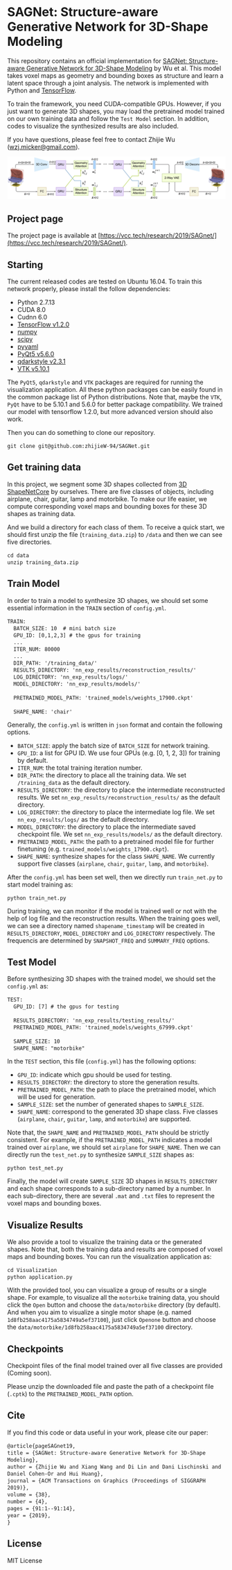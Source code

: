 # SAGNet: Structure-aware Generative Network for 3D-Shape Modeling
This repository contains an official implementation for [SAGNet: Structure-aware Generative Network for 3D-Shape Modeling](http://vcc.szu.edu.cn/file/upload_file//image/research/att201905040553/SAGNet.pdf) by Wu et al. 
This model takes voxel maps as geometry and bounding boxes as structure and learn a latent space through a joint analysis.
The network is implemented with Python and [TensorFlow](https://www.tensorflow.org/).

To train the framework, you need CUDA-compatible GPUs. 
However, if you just want to generate 3D shapes, you may load the pretrained model trained on our own training data and follow the `Test Model` section. 
In addition, codes to visualize the synthesized results are also included.

If you have questions, please feel free to contact Zhijie Wu (wzj.micker@gmail.com).

![overview](overview.jpg)

## Project page
The project page is available at [https://vcc.tech/research/2019/SAGnet/](https://vcc.tech/research/2019/SAGnet/).


## Starting ##

The current released codes are tested on Ubuntu 16.04. To train this network properly, please install the follow dependencies:
- Python 2.7.13
- CUDA 8.0
- Cudnn 6.0
- [TensorFlow v1.2.0](https://www.tensorflow.org/)
- [numpy](http://www.numpy.org/)
- [scipy](https://www.scipy.org/)
- [pyyaml](https://pypi.python.org/pypi/PyYAML) 
- [PyQt5 v5.6.0](https://pypi.org/project/PyQt5/)
- [qdarkstyle v2.3.1](https://github.com/ColinDuquesnoy/QDarkStyleSheet/)
- [VTK v5.10.1](https://vtk.org/)

The `PyQt5`, `qdarkstyle` and `VTK` packages are required for running the visualization application. All these python packasges can be easily found 
in the common package list of Python distributions. Note that, maybe the `VTK`, `PyQt` have to be 5.10.1 and 5.6.0 for better package compatibility.
We trained our model with tensorflow 1.2.0, but more advanced version should also work. 

Then you can do something to clone our repository.
```
git clone git@github.com:zhijieW-94/SAGNet.git
```


## Get training data ##
In this project, we segment some 3D shapes collected from [3D ShapeNetCore](http://web.stanford.edu/~ericyi/project_page/part_annotation/index.html) by ourselves.
There are five classes of objects, including airplane, chair, guitar, lamp and motorbike. 
To make our life easier, we compute corresponding voxel maps and bounding boxes for these 3D shapes as training data.

And we build a directory for each class of them. To receive a quick start, we should first unzip the file (`training_data.zip`) to `/data` and then we can see five directories.
```
cd data
unzip training_data.zip
```

## Train Model ##
In order to train a model to synthesize 3D shapes, we should set some essential information in the `TRAIN` section of `config.yml`.
```
TRAIN:
  BATCH_SIZE: 10  # mini batch size
  GPU_ID: [0,1,2,3] # the gpus for training
  ...
  ITER_NUM: 80000
  ...
  DIR_PATH: '/training_data/'
  RESULTS_DIRECTORY: 'nn_exp_results/reconstruction_results/'
  LOG_DIRECTORY: 'nn_exp_results/logs/'
  MODEL_DIRECTORY: 'nn_exp_results/models/'
  
  PRETRAINED_MODEL_PATH: 'trained_models/weights_17900.ckpt'
 
  SHAPE_NAME: 'chair'
```
Generally, the `config.yml` is written in `json` format and contain the following options.
- `BATCH_SIZE`: apply the batch size of `BATCH_SIZE` for network training.
- `GPU_ID`: a list for GPU ID. We use four GPUs (e.g. [0, 1, 2, 3]) for training by default.
- `ITER_NUM`: the total training iteration number.
- `DIR_PATH`: the directory to place all the training data. We set `/training_data` as the default directory.
- `RESULTS_DIRECTORY`: the directory to place the intermediate reconstructed results. We set `nn_exp_results/reconstruction_results/` as the default directory.
- `LOG_DIRECTORY`: the directory to place the intermediate log file. We set `nn_exp_results/logs/` as the default directory.
- `MODEL_DIRECTORY`: the directory to place the intermediate saved checkpoint file. We set `nn_exp_results/models/` as the default directory.
- `PRETRAINED_MODEL_PATH`: the path to a pretrained model file for further finetuning (e.g. `trained_models/weights_17900.ckpt`).
- `SHAPE_NAME`: synthesize shapes for the class `SHAPE_NAME`. We currently support five classes (`airplane`, `chair`, `guitar`, `lamp`, and `motorbike`). 

After the `config.yml` has been set well, then we directly run `train_net.py` to start model training as:
```
python train_net.py
```
During training, we can monitor if the model is trained well or not with the help of log file and the reconstruction results.
When the training goes well, we can see a directory named `shapename_timestamp` will be created in `RESULTS_DIRECTORY`, `MODEL_DIRECTORY` and `LOG_DIRECTORY` respectively. The frequencis are determined by `SNAPSHOT_FREQ` and `SUMMARY_FREQ` options.



## Test Model ##
Before synthesizing 3D shapes with the trained model, we should set the `config.yml` as:
```
TEST:
  GPU_ID: [7] # the gpus for testing

  RESULTS_DIRECTORY: 'nn_exp_results/testing_results/'
  PRETRAINED_MODEL_PATH: 'trained_models/weights_67999.ckpt'

  SAMPLE_SIZE: 10
  SHAPE_NAME: "motorbike"
```
In the `TEST` section, this file (`config.yml`) has the following options:
- `GPU_ID`: indicate which gpu should be used for testing.
- `RESULTS_DIRECTORY`: the directory to store the generation results.
- `PRETRAINED_MODEL_PATH`: the path to place the pretrained model, which will be used for generation.
- `SAMPLE_SIZE`: set the number of generated shapes to `SAMPLE_SIZE`.
- `SHAPE_NAME`: correspond to the generated 3D shape class. Five classes (`airplane`, `chair`, `guitar`, `lamp`, and `motorbike`) are supported. 

Note that, the `SHAPE_NAME` and `PRETRAINED_MODEL_PATH` should be strictly consistent. 
For example, if the `PRETRAINED_MODEL_PATH` indicates a model trained over `airplane`, we should set `airplane` for `SHAPE_NAME`. 
Then we can directly run the `test_net.py` to synthesize `SAMPLE_SIZE` shapes as:
```
python test_net.py
```
Finally, the model will create `SAMPLE_SIZE` 3D shapes in `RESULTS_DIRECTORY` and each shape corresponds to a sub-directory named by a number.
In each sub-directory, there are several `.mat` and `.txt` files to represent the voxel maps and bounding boxes. 


## Visualize Results ##
We also provide a tool to visualize the training data or the generated shapes. Note that, both the training
data and results are composed of voxel maps and bounding boxes. You can run the visualization application as:
```
cd Visualization
python application.py
```
With the provided tool, you can visualize a group of results or a single shape. 
For example, to visualize all the `motorbike` training data, you should click the `Open` button and choose the `data/motorbike` directory (by default).
And when you aim to visualize a single motor shape (e.g. named `1d8fb258aac4175a5834749a5ef37100`), just click `Openone` button and choose the `data/motorbike/1d8fb258aac4175a5834749a5ef37100` directory.


## Checkpoints ##
Checkpoint files of the final model trained over all five classes are provided (Coming soon).

Please unzip the downloaded file and paste the path of a checkpoint file (`.cptk`) to the `PRETRAINED_MODEL_PATH` option.


## Cite ##
If you find this code or data useful in your work, please cite our paper:
```
@article{pageSAGnet19,
title = {SAGNet: Structure-aware Generative Network for 3D-Shape Modeling},
author = {Zhijie Wu and Xiang Wang and Di Lin and Dani Lischinski and Daniel Cohen-Or and Hui Huang},
journal = {ACM Transactions on Graphics (Proceedings of SIGGRAPH 2019)},
volume = {38},
number = {4},
pages = {91:1--91:14},
year = {2019},
} 
```

## License ##
MIT License

